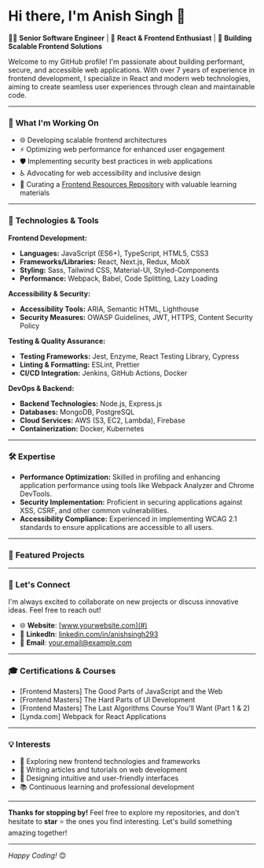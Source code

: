 
# Hi there, I'm Anish Singh 👋

👨‍💻 **Senior Software Engineer** | 🧩 **React & Frontend Enthusiast** | 🚀 **Building Scalable Frontend Solutions**

Welcome to my GitHub profile! I'm passionate about building performant, secure, and accessible web applications. With over 7 years of experience in frontend development, I specialize in React and modern web technologies, aiming to create seamless user experiences through clean and maintainable code.

---

### 🔭 **What I'm Working On**

- 🌐 Developing scalable frontend architectures
- ⚡ Optimizing web performance for enhanced user engagement
- 🛡️ Implementing security best practices in web applications
- ♿ Advocating for web accessibility and inclusive design
- 📘 Curating a [Frontend Resources Repository](#) with valuable learning materials

---

### 🔧 **Technologies & Tools**

**Frontend Development:**

- **Languages:** JavaScript (ES6+), TypeScript, HTML5, CSS3
- **Frameworks/Libraries:** React, Next.js, Redux, MobX
- **Styling:** Sass, Tailwind CSS, Material-UI, Styled-Components
- **Performance:** Webpack, Babel, Code Splitting, Lazy Loading

**Accessibility & Security:**

- **Accessibility Tools:** ARIA, Semantic HTML, Lighthouse
- **Security Measures:** OWASP Guidelines, JWT, HTTPS, Content Security Policy

**Testing & Quality Assurance:**

- **Testing Frameworks:** Jest, Enzyme, React Testing Library, Cypress
- **Linting & Formatting:** ESLint, Prettier
- **CI/CD Integration:** Jenkins, GitHub Actions, Docker

**DevOps & Backend:**

- **Backend Technologies:** Node.js, Express.js
- **Databases:** MongoDB, PostgreSQL
- **Cloud Services:** AWS (S3, EC2, Lambda), Firebase
- **Containerization:** Docker, Kubernetes

---

### 🛠 **Expertise**

- **Performance Optimization:** Skilled in profiling and enhancing application performance using tools like Webpack Analyzer and Chrome DevTools.
- **Security Implementation:** Proficient in securing applications against XSS, CSRF, and other common vulnerabilities.
- **Accessibility Compliance:** Experienced in implementing WCAG 2.1 standards to ensure applications are accessible to all users.

---

### 🌟 **Featured Projects**



---

### 🤝 **Let's Connect**

I'm always excited to collaborate on new projects or discuss innovative ideas. Feel free to reach out!

- 🌐 **Website**: [www.yourwebsite.com](#)
- 💼 **LinkedIn**: [linkedin.com/in/anishsingh293](https://www.linkedin.com/in/anishsingh293/)
- 📧 **Email**: [your.email@example.com](mailto:anishs293@oulook.com)

---
### 🎓 Certifications & Courses
- [Frontend Masters] The Good Parts of JavaScript and the Web
- [Frontend Masters] The Hard Parts of UI Development
- [Frontend Masters] The Last Algorithms Course You'll Want (Part 1 & 2)
- [Lynda.com] Webpack for React Applications

---
### 💡 **Interests**

- 🧩 Exploring new frontend technologies and frameworks
- 📝 Writing articles and tutorials on web development
- 🎨 Designing intuitive and user-friendly interfaces
- 📚 Continuous learning and professional development

---

**Thanks for stopping by!** Feel free to explore my repositories, and don't hesitate to **star** ⭐ the ones you find interesting. Let's build something amazing together!

---

*Happy Coding!* 😊
